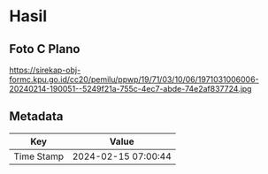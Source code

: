 # Hasil

## Foto C Plano

https://sirekap-obj-formc.kpu.go.id/cc20/pemilu/ppwp/19/71/03/10/06/1971031006006-20240214-190051--5249f21a-755c-4ec7-abde-74e2af837724.jpg


## Metadata

| Key        | Value               |
| ---------- | ------------------- |
| Time Stamp | 2024-02-15 07:00:44 |



